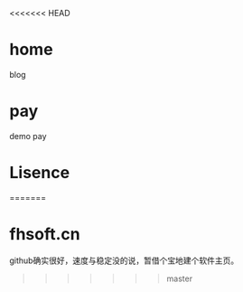 <<<<<<< HEAD
# home
blog

# pay
demo pay

# Lisence
=======
# fhsoft.cn
github确实很好，速度与稳定没的说，暂借个宝地建个软件主页。
>>>>>>> master
